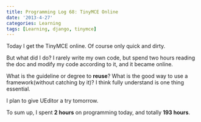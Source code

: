 ```yaml
---
title: Programming Log 68: TinyMCE Online
date: '2013-4-27'
categories: Learning
tags: [Learning, django, tinymce]
---
```


Today I get the TinyMCE online. Of course only quick and dirty.

But what did I do? I rarely write my own code, but spend two hours reading the doc and modify my code according to it, and it became online.

What is the guideline or degree to **reuse**? What is the good way to use a framework(without catching by it)? I think fully understand is one thing essential.

I plan to give UEditor a try tomorrow.

To sum up, I spent **2 hours** on programming today, and totally **193 hours**.
